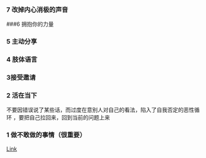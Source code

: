 ### 7 改掉内心消极的声音

###6 拥抱你的力量

### 5 主动分享

### 4 肢体语言

### 3接受邀请

### 2 活在当下

不要因错误说了某些话，而过度在意别人对自己的看法，陷入了自我否定的恶性循环 ，要把自己拉回来，回到当前的问题上来

### 1 做不敢做的事情（很重要）



[Link](https://weibo.com/tv/v/H4qWGanpg?fid=1034:4310568685752855)

